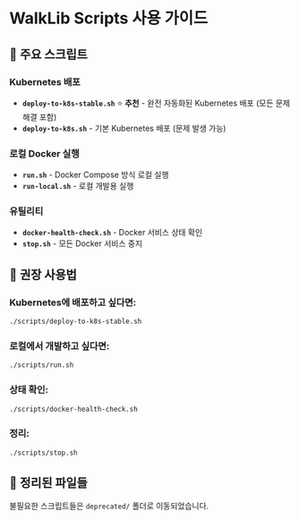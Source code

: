 # WalkLib Scripts 사용 가이드

## 🚀 주요 스크립트

### Kubernetes 배포
- **`deploy-to-k8s-stable.sh`** ⭐ **추천** - 완전 자동화된 Kubernetes 배포 (모든 문제 해결 포함)
- **`deploy-to-k8s.sh`** - 기본 Kubernetes 배포 (문제 발생 가능)

### 로컬 Docker 실행
- **`run.sh`** - Docker Compose 방식 로컬 실행
- **`run-local.sh`** - 로컬 개발용 실행

### 유틸리티
- **`docker-health-check.sh`** - Docker 서비스 상태 확인
- **`stop.sh`** - 모든 Docker 서비스 중지

## 🎯 권장 사용법

### Kubernetes에 배포하고 싶다면:
```bash
./scripts/deploy-to-k8s-stable.sh
```

### 로컬에서 개발하고 싶다면:
```bash
./scripts/run.sh
```

### 상태 확인:
```bash
./scripts/docker-health-check.sh
```

### 정리:
```bash
./scripts/stop.sh
```

## 📁 정리된 파일들
불필요한 스크립트들은 `deprecated/` 폴더로 이동되었습니다.